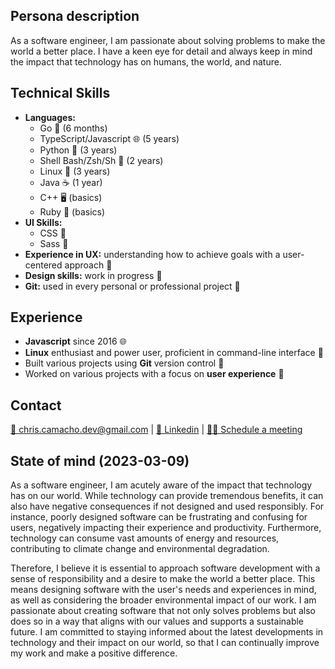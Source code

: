 ## Persona description
As a software engineer, I am passionate about solving problems to make the world a better place. I have a keen eye for detail and always keep in mind the impact that technology has on humans, the world, and nature.

## Technical Skills
- **Languages:**
	- Go 🐹 (6 months)
	- TypeScript/Javascript 🌐 (5 years)
	- Python 🐍 (3 years)
	- Shell Bash/Zsh/Sh 🐚 (2 years)
	- Linux 🐧 (3 years)
	- Java ☕️ (1 year)
	- C++ 🖥️ (basics)
	- Ruby 💎 (basics)
- **UI Skills:**
	- CSS 🎨
	- Sass 💄
- **Experience in UX:** understanding how to achieve goals with a user-centered approach 🤝
- **Design skills:** work in progress 🚧
- **Git:** used in every personal or professional project 🌱

## Experience
- **Javascript** since 2016 🌐
- **Linux** enthusiast and power user, proficient in command-line interface 🐧
- Built various projects using **Git** version control 🌱
- Worked on various projects with a focus on **user experience** 🤝

## Contact
<a href="mailto:chris.camacho.dev@gmail.com">📧 chris.camacho.dev@gmail.com</a> | <a href="https://www.linkedin.com/in/chriscadev/" target="_blank">🔗 Linkedin</a> |  <a href="https://calendly.com/chris_cadev/interview" target="_blank">👥💬 Schedule a meeting</a>

## State of mind (2023-03-09)
As a software engineer, I am acutely aware of the impact that technology has on our world. While technology can provide tremendous benefits, it can also have negative consequences if not designed and used responsibly. For instance, poorly designed software can be frustrating and confusing for users, negatively impacting their experience and productivity. Furthermore, technology can consume vast amounts of energy and resources, contributing to climate change and environmental degradation.

Therefore, I believe it is essential to approach software development with a sense of responsibility and a desire to make the world a better place. This means designing software with the user's needs and experiences in mind, as well as considering the broader environmental impact of our work. I am passionate about creating software that not only solves problems but also does so in a way that aligns with our values and supports a sustainable future. I am committed to staying informed about the latest developments in technology and their impact on our world, so that I can continually improve my work and make a positive difference.
